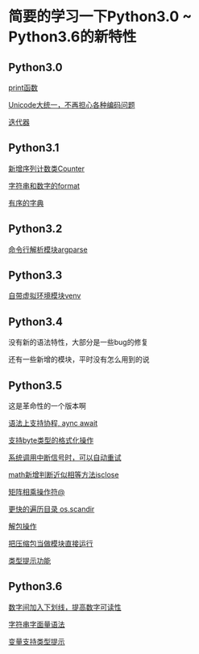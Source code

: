 # 简要的学习一下Python3.0 ~ Python3.6的新特性

## Python3.0

[print函数](py3.0/print.py)

[Unicode大统一，不再担心各种编码问题](py3.0/str.py)

[迭代器](py3.0/iterator.py)


## Python3.1

[新增序列计数类Counter](py3.1/counter.py)

[字符串和数字的format](py3.1/format.py)

[有序的字典](py3.1/ordered_dict.py)


## Python3.2

[命令行解析模块argparse](py3.2/args_parser.py)

## Python3.3
[自带虚拟环境模块venv](py3.3/venv.md)


## Python3.4

没有新的语法特性，大部分是一些bug的修复

还有一些新增的模块，平时没有怎么用到的说

## Python3.5

这是革命性的一个版本啊

[语法上支持协程, aync await](py3.5/async.py)

[支持byte类型的格式化操作](py3.5/byte_format.py)

[系统调用中断信号时，可以自动重试](py3.5/EINTR_retry.py)

[math新增判断近似相等方法isclose](py3.5/isclose.py)

[矩阵相乘操作符@](py3.5/matrix_multiplication.py)

[更快的遍历目录 os.scandir](py3.5/scandir.py)

[解包操作](py3.5/unpacking.py)

[把压缩包当做模块直接运行](py3.5/zipapp.md)

[类型提示功能](py3.5/type_hint.py)

## Python3.6

[数字间加入下划线，提高数字可读性](py3.6/int_.py)

[字符串字面量语法](py3.6/strformat.py)

[变量支持类型提示](py3.6/var_type.py)
